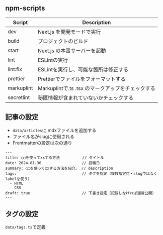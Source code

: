 ## npm-scripts

| Script     | Description                                       |
| ---------- | ------------------------------------------------- |
| dev        | Next.js を開発モードで実行                        |
| build      | プロジェクトのビルド                              |
| start      | Next.js の本番サーバーを起動                      |
| lint       | ESLintの実行                                      |
| lint:fix   | ESLintを実行し、可能な箇所は修正する              |
| prettier   | Prettierでファイルをフォーマットする              |
| markuplint | Markuplintで.ts .tsx のマークアップをチェックする |
| secretlint | 秘匿情報が含まれていないかチェックする            |

## 記事の設定

- `data/articles`に.mdxファイルを追加する
- ファイル名がslugに使用される
- Frontmatterの設定は次の通り

```
---
title: ◯◯を使ってxxする方法          // タイトル
date: 2024-01-30                  // 投稿日
summary: ◯◯を使ってxxする方法を紹介。 // description
tags:                             // タグを指定（複数指定可・slugではなくlabelを使う）
  - HTML
  - CSS
draft: true                       // 下書き指定（記載しなければ通常公開）
---
```

## タグの設定

`data/tags.ts`で定義
